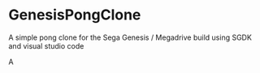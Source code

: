 # GenesisPongClone

A simple pong clone for the Sega Genesis / Megadrive build using SGDK and visual studio code

A
